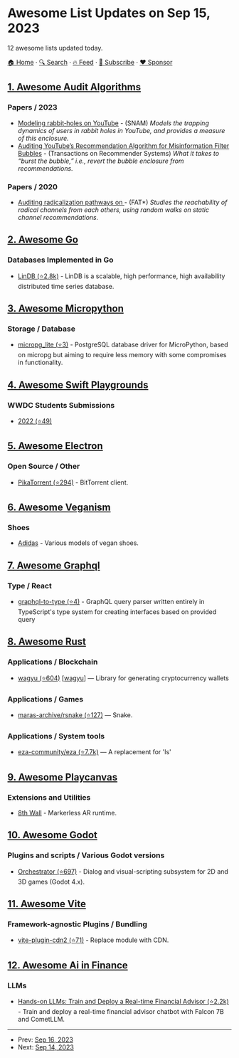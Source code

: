 # Awesome List Updates on Sep 15, 2023

12 awesome lists updated today.

[🏠 Home](/README.md) · [🔍 Search](https://www.trackawesomelist.com/search/) · [🔥 Feed](https://www.trackawesomelist.com/rss.xml) · [📮 Subscribe](https://trackawesomelist.us17.list-manage.com/subscribe?u=d2f0117aa829c83a63ec63c2f&id=36a103854c) · [❤️  Sponsor](https://github.com/sponsors/theowenyoung)



## [1. Awesome Audit Algorithms](/content/erwanlemerrer/awesome-audit-algorithms/README.md)

### Papers / 2023

*   [Modeling rabbit‑holes on YouTube](https://link.springer.com/epdf/10.1007/s13278-023-01105-9?sharing_token=h-O-asHI49VUWS9FxN1Gsve4RwlQNchNByi7wbcMAY6I98PKW1PqhFQJ_JqQyk3TrB05qDb3LUzMDmKOgrupccQliViDle-rwKEi2MZ8xBViaAQhyN41oZBKLLeXchoeIW2kklVHC094I5KD8pxja4-if6-iB0uAI1FnqnYoxjU%3D) - (SNAM) *Models the trapping dynamics of users in rabbit holes in YouTube, and provides a measure of this enclosure.*
*   [Auditing YouTube’s Recommendation Algorithm for Misinformation Filter Bubbles](https://dl.acm.org/doi/full/10.1145/3568392) - (Transactions on Recommender Systems) *What it takes to “burst the bubble,” i.e., revert the bubble enclosure from recommendations.*

### Papers / 2020

*   [Auditing radicalization pathways on ](https://dl.acm.org/doi/pdf/10.1145/3351095.3372879) - (FAT\*) *Studies the reachability of radical channels from each others, using random walks on static channel recommendations.*

## [2. Awesome Go](/content/avelino/awesome-go/README.md)

### Databases Implemented in Go

*   [LinDB (⭐2.8k)](https://github.com/lindb/lindb) - LinDB is a scalable, high performance, high availability distributed time series database.

## [3. Awesome Micropython](/content/mcauser/awesome-micropython/README.md)

### Storage / Database

*   [micropg\_lite (⭐3)](https://github.com/TimonW-Dev/micropg_lite) - PostgreSQL database driver for MicroPython, based on micropg but aiming to require less memory with some compromises in functionality.

## [4. Awesome Swift Playgrounds](/content/uraimo/Awesome-Swift-Playgrounds/README.md)

### WWDC Students Submissions

*   [2022 (⭐49)](https://github.com/wwdc/2023)

## [5. Awesome Electron](/content/sindresorhus/awesome-electron/README.md)

### Open Source / Other

*   [PikaTorrent (⭐294)](https://github.com/G-Ray/pikatorrent) - BitTorrent client.

## [6. Awesome Veganism](/content/sdassow/awesome-veganism/README.md)

### Shoes

*   [Adidas](https://www.adidas.com/us/vegan-shoes) - Various models of vegan shoes.

## [7. Awesome Graphql](/content/chentsulin/awesome-graphql/README.md)

### Type / React

*   [graphql-to-type (⭐4)](https://github.com/lkster/graphql-to-type) - GraphQL query parser written entirely in TypeScript's type system for creating interfaces based on provided query

## [8. Awesome Rust](/content/rust-unofficial/awesome-rust/README.md)

### Applications / Blockchain

*   [wagyu (⭐604)](https://github.com/howardwu/wagyu) \[[wagyu](https://crates.io/crates/wagyu)] — Library for generating cryptocurrency wallets

### Applications / Games

*   [maras-archive/rsnake (⭐127)](https://github.com/maras-archive/rsnake) — Snake.

### Applications / System tools

*   [eza-community/eza (⭐7.7k)](https://github.com/eza-community/eza) — A replacement for 'ls'

## [9. Awesome Playcanvas](/content/playcanvas/awesome-playcanvas/README.md)

### Extensions and Utilities

*   [8th Wall](https://www.8thwall.com/docs/api/playcanvas/getting-started/) - Markerless AR runtime.

## [10. Awesome Godot](/content/godotengine/awesome-godot/README.md)

### Plugins and scripts / Various Godot versions

*   [Orchestrator (⭐697)](https://github.com/Vahera/godot-orchestrator) - Dialog and visual-scripting subsystem for 2D and 3D games (Godot 4.x).

## [11. Awesome Vite](/content/vitejs/awesome-vite/README.md)

### Framework-agnostic Plugins / Bundling

*   [vite-plugin-cdn2 (⭐71)](https://github.com/nonzzz/vite-plugin-cdn) - Replace module with CDN.

## [12. Awesome Ai in Finance](/content/georgezouq/awesome-ai-in-finance/README.md)

### LLMs

*   [Hands-on LLMs: Train and Deploy a Real-time Financial Advisor (⭐2.2k)](https://github.com/iusztinpaul/hands-on-llms) - Train and deploy a real-time financial advisor chatbot with Falcon 7B and CometLLM.

---

- Prev: [Sep 16, 2023](/content/2023/09/16/README.md)
- Next: [Sep 14, 2023](/content/2023/09/14/README.md)